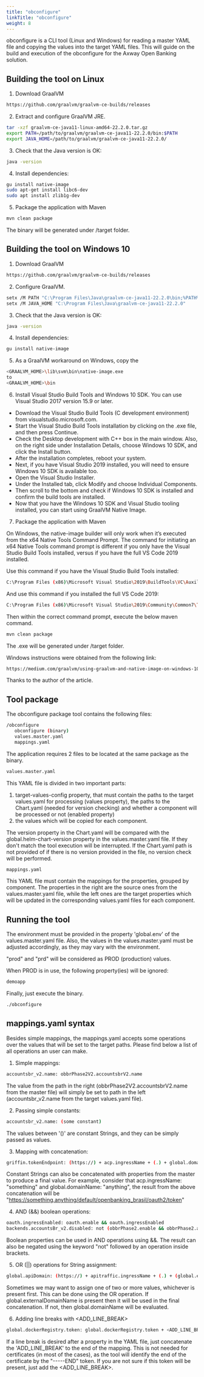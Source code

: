 ```yaml
---
title: "obconfigure"
linkTitle: "obconfigure"
weight: 8
---
```

obconfigure is a CLI tool (Linux and Windows) for reading a master YAML file and copying the values into the target YAML files.
This will guide on the build and execution of the obconfigure for the Axway Open Banking solution.

## Building the tool on Linux

1) Download GraalVM
```bash
https://github.com/graalvm/graalvm-ce-builds/releases
```
2) Extract and configure GraalVM JRE.
```bash
tar -xzf graalvm-ce-java11-linux-amd64-22.2.0.tar.gz
export PATH=/path/to/graalvm/graalvm-ce-java11-22.2.0/bin:$PATH
export JAVA_HOME=/path/to/graalvm/graalvm-ce-java11-22.2.0/
```

3) Check that the Java version is OK:
```bash
java -version
```

4) Install dependencies:
```bash
gu install native-image
sudo apt-get install libc6-dev
sudo apt install zlib1g-dev
```

5) Package the application with Maven
```bash
mvn clean package
```

The binary will be generated under /target folder.

## Building the tool on Windows 10

1) Download GraalVM
```bash
https://github.com/graalvm/graalvm-ce-builds/releases
```
2) Configure GraalVM.
```bash
setx /M PATH "C:\Program Files\Java\graalvm-ce-java11-22.2.0\bin;%PATH%"
setx /M JAVA_HOME "C:\Program Files\Java\graalvm-ce-java11-22.2.0"
```
3) Check that the Java version is OK:
```bash
java -version
```
4) Install dependencies:
```bash
gu install native-image
```
5) As a GraalVM workaround on Windows, copy the
```bash
<GRAALVM_HOME>\lib\svm\bin\native-image.exe
to
<GRAALVM_HOME>\bin
```

6) Install Visual Studio Build Tools and Windows 10 SDK. You can use Visual Studio 2017 version 15.9 or later.
- Download the Visual Studio Build Tools (C development environment) from visualstudio.microsoft.com.
- Start the Visual Studio Build Tools installation by clicking on the .exe file, and then press Continue.
- Check the Desktop development with C++ box in the main window. Also, on the right side under Installation Details, choose Windows 10 SDK, and click the Install button.
- After the installation completes, reboot your system.
- Next, if you have Visual Studio 2019 installed, you will need to ensure Windows 10 SDK is available too.
- Open the Visual Studio Installer.
- Under the Installed tab, click Modify and choose Individual Components.
- Then scroll to the bottom and check if Windows 10 SDK is installed and confirm the build tools are installed.
- Now that you have the Windows 10 SDK and Visual Studio tooling installed, you can start using GraalVM Native Image.

7) Package the application with Maven

On Windows, the native-image builder will only work when it’s executed from the x64 Native Tools Command Prompt.
The command for initiating an x64 Native Tools command prompt is different if you only have the Visual Studio Build Tools installed, versus if you have the full VS Code 2019 installed.

Use this command if you have the Visual Studio Build Tools installed:
```bash
C:\Program Files (x86)\Microsoft Visual Studio\2019\BuildTools\VC\Auxiliary\Build\vcvars64.bat
```
And use this command if you installed the full VS Code 2019:
```bash
C:\Program Files (x86)\Microsoft Visual Studio\2019\Community\Common7\Tools\vcvars64.bat
```

Then within the correct command prompt, execute the below maven command.

```bash
mvn clean package
```

The .exe will be generated under /target folder.

Windows instructions were obtained from the following link:
```bash
https://medium.com/graalvm/using-graalvm-and-native-image-on-windows-10-9954dc071311
```

Thanks to the author of the article.

## Tool package

The obconfigure package tool contains the following files:

```bash
/obconfigure  
   obconfigure (binary) 
   values.master.yaml  
   mappings.yaml
```

The application requires 2 files to be located at the same package as the binary.
```bash
values.master.yaml
```

This YAML file is divided in two important parts:
1) target-values-config property, that must contain the paths to the target values.yaml for processing (values
   property), the paths to the Chart.yaml (needed for version checking) and whether a component will be processed or not (enabled property)
2) the values which will be copied for each component.

The version property in the Chart.yaml will be compared with the global.helm-chart-version property in the
values.master.yaml file. If they don't match the tool execution will be interrupted. If the Chart.yaml path is not
provided of if there is no version provided in the file, no version check will be performed.

```bash
mappings.yaml
```

This YAML file must contain the mappings for the properties, grouped by component. The properties in the right are
the source ones from the values.master.yaml file, while the left ones are the target properties which will be
updated in the corresponding values.yaml files for each component.

## Running the tool

The environment must be provided in the property 'global.env' of the values.master.yaml file. Also, the values in the
values.master.yaml must be adjusted accordingly, as they may vary with the environment.

"prod" and "prd" will be considered as PROD (production) values.

When PROD is in use, the following property(ies) will be ignored:
```bash
demoapp
```

Finally, just execute the binary.

```bash
./obconfigure
```

## mappings.yaml syntax

Besides simple mappings, the mappings.yaml accepts some operations over the values that will be set to the target
paths. Please find below a list of all operations an user can make.

1) Simple mappings:
```bash
accountsbr_v2.name: obbrPhase2V2.accountsbrV2.name
```

The value from the path in the right (obbrPhase2V2.accountsbrV2.name from the master file) will simply be set to
path in the left (accountsbr_v2.name from the target values.yaml file).

2) Passing simple constants:
```bash
accountsbr_v2.name: (some constant)
```

The values between '()' are constant Strings, and they can be simply passed as values.

3) Mapping with concatenation:
```bash
griffin.tokenEndpoint: (https://) + acp.ingressName + (.) + global.domainName + (/default/openbanking_brasil/oauth2/token)
```

Constant Strings can also be concatenated with properties from the master to produce a
final value. For example, consider that acp.ingressName: "something" and global.domainName: "anything", the result
from the above concatenation will be "https://something.anything/default/openbanking_brasil/oauth2/token"

4) AND (&&) boolean operations:
```bash
oauth.ingressEnabled: oauth.enable && oauth.ingressEnabled
backends.accountsBr_v2.disabled: not (obbrPhase2.enable && obbrPhase2.accountsbr.enable)
```

Boolean properties can be used in AND operations using &&. The result can also be negated using the keyword "not"
followed by an operation inside brackets.

5) OR (||) operations for String assignment:
```bash
global.apiDomain: (https://) + apitraffic.ingressName + (.) + (global.externalDomainName || global.domainName)
```

Sometimes we may want to assign one of two or more values, whichever is present first. This can be done using the OR
operation. If global.externalDomainName is present then it will be used in the final concatenation. If not, then
global.domainName will be evaluated.

6) Adding line breaks with <ADD_LINE_BREAK>
```bash
global.dockerRegistry.token: global.dockerRegistry.token + <ADD_LINE_BREAK>
```

If a line break is desired after a property in the YAML file, just concatenate the 'ADD_LINE_BREAK' to the end of
the mapping. This is not needed for certificates (in most of the cases), as the tool will identify the end of the
certificate by the "-----END" token. If you are not sure if this token will be present, just add the <ADD_LINE_BREAK>.
